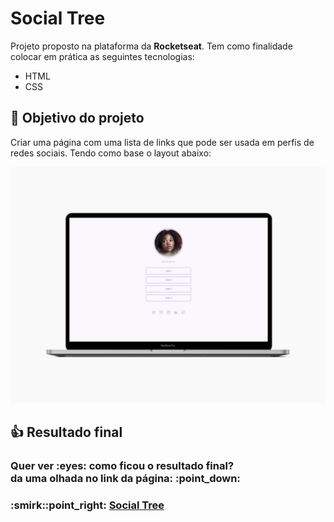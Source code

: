 # Social Tree
Projeto proposto na plataforma da **Rocketseat**. Tem como finalidade colocar em prática as seguintes tecnologias:

* HTML
* CSS

## :dart: Objetivo do projeto
Criar uma página com uma lista de links que pode ser usada em perfis de redes sociais. Tendo como base o layout abaixo:

![Layout Social Tree](images/layout.png)

## :thumbsup: Resultado final
<h3>Quer ver :eyes: como ficou o resultado final?<br>
da uma olhada no link da página: :point_down:</h3>
<h3>:smirk::point_right: <a href="https://alvaronascimento-dev.github.io/social-tree-challenge-rocketseat/" target="_blank">Social Tree</a></h3>
